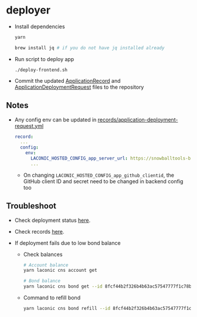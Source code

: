 # deployer

- Install dependencies
  ```bash
  yarn
  ```
  ```bash
  brew install jq # if you do not have jq installed already
  ```

- Run script to deploy app
  ```
  ./deploy-frontend.sh
  ```

- Commit the updated [ApplicationRecord](records/application-record.yml) and [ApplicationDeploymentRequest](records/application-deployment-request.yml) files to the repository

## Notes

- Any config env can be updated in [records/application-deployment-request.yml](records/application-deployment-request.yml)
  ```yml
  record:
    ...
    config:
      env:
        LACONIC_HOSTED_CONFIG_app_server_url: https://snowballtools-base-api-001.apps.snowballtools.com
        ...
  ```
  - On changing `LACONIC_HOSTED_CONFIG_app_github_clientid`, the GitHub client ID and secret need to be changed in backend config too

## Troubleshoot

- Check deployment status [here](https://console.laconic.com/deployer).
- Check records [here](https://console.laconic.com/#/registry).

- If deployment fails due to low bond balance
  - Check balances
    ```bash
    # Account balance
    yarn laconic cns account get

    # Bond balance
    yarn laconic cns bond get --id 8fcf44b2f326b4b63ac57547777f1c78b7d494e5966e508f09001af53cb440ac
    ```
  - Command to refill bond
    ```bash
    yarn laconic cns bond refill --id 8fcf44b2f326b4b63ac57547777f1c78b7d494e5966e508f09001af53cb440ac --type aphoton --quantity 10000000
    ```
